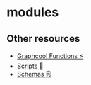# modules

## Other resources

* [Graphcool Functions ⚡️](https://github.com/graphcool-examples/functions)
* [Scripts 📝](https://github.com/graphcool-examples/scripts)
* [Schemas 🗒](https://github.com/graphcool-examples/schemas)

